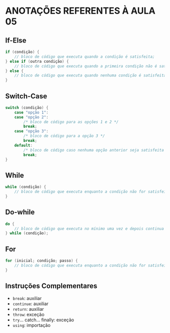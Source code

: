 # ANOTAÇÕES REFERENTES À AULA 05

## If-Else

```csharp
if (condição) {
    // bloco de código que executa quando a condição é satisfeita;
} else if (outra condição) {
    // bloco de código que executa quando a primeira condição não é satisfeita, mas a outra condição sim;
} else {
    // bloco de código que executa quando nenhuma condição é satisfeita;
}
```


## Switch-Case

```csharp
switch (condição) {
    case "opção 1":
    case "opção 2":
        /* bloco de código para as opções 1 e 2 */
        break;
    case "opção 3":
        /* bloco de código para a opção 3 */
        break;
    default:
        /* bloco de código caso nenhuma opção anterior seja satisfeita */
        break;
}
```


## While

```csharp
while (condição) {
    // bloco de código que executa enquanto a condição não for satisfeita;
}
```


## Do-while

```csharp
do {
    // bloco de código que executa no mínimo uma vez e depois continua enquanto a condição não for satisfeita;
} while (condição);
```

## For
```csharp
for (inicial; condição; passo) {
    // bloco de código que executa enquanto a condição não for satisfeita;
}
```


## Instruções Complementares

- `break`: auxiliar
- `continue`: auxiliar
- `return`: auxiliar
- `throw`: exceção
- `try`... catch... finally: exceção
- `using`: importação
